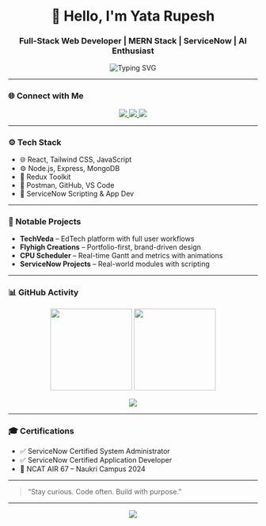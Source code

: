 <h1 align="center">👋 Hello, I'm Yata Rupesh</h1>
<h3 align="center">Full-Stack Web Developer | MERN Stack | ServiceNow | AI Enthusiast</h3>

<p align="center">
  <img src="https://readme-typing-svg.demolab.com?font=Fira+Code&weight=500&size=22&pause=1000&color=118AB2&center=true&vCenter=true&width=480&lines=Bringing+design+and+function+into+life.;Scalable+Full-Stack+Solutions.;Creative%2C+Curious+and+Consistent." alt="Typing SVG" />
</p>

---

### 🌐 Connect with Me

<p align="center">
  <a href="mailto:your.email@example.com">
    <img src="https://img.shields.io/badge/Gmail-EA4335?style=flat-square&logo=gmail&logoColor=white" />
  </a>
  <a href="https://linkedin.com/in/your-link" target="_blank">
    <img src="https://img.shields.io/badge/LinkedIn-0A66C2?style=flat-square&logo=linkedin&logoColor=white" />
  </a>
  <a href="https://your-resume-link.com" target="_blank">
    <img src="https://img.shields.io/badge/Resume-FFE83D?style=flat-square&logo=readthedocs&logoColor=black" />
  </a>
</p>

---

### ⚙️ Tech Stack

- 🌐 React, Tailwind CSS, JavaScript  
- ⚙️ Node.js, Express, MongoDB  
- 🔁 Redux Toolkit  
- 🧪 Postman, GitHub, VS Code  
- 🧠 ServiceNow Scripting & App Dev  

---

### 🚀 Notable Projects

- **TechVeda** – EdTech platform with full user workflows  
- **Flyhigh Creations** – Portfolio-first, brand-driven design  
- **CPU Scheduler** – Real-time Gantt and metrics with animations  
- **ServiceNow Projects** – Real-world modules with scripting  

---

### 📊 GitHub Activity

<p align="center">
  <img src="https://github-readme-stats.vercel.app/api?username=rupeshyata&show_icons=true&theme=default&border_radius=10&hide=stars" height="165px" />
  <img src="https://github-readme-streak-stats.herokuapp.com/?user=rupeshyata&theme=default&border_radius=10" height="165px" />
</p>

<p align="center">
  <img src="https://github-readme-stats.vercel.app/api/top-langs/?username=rupeshyata&layout=compact&theme=default" />
</p>

---

### 🎓 Certifications

- ✅ ServiceNow Certified System Administrator  
- ✅ ServiceNow Certified Application Developer  
- 🥇 NCAT AIR 67 – Naukri Campus 2024  

---

> “Stay curious. Code often. Build with purpose.”

---

<p align="center">
  <img src="https://capsule-render.vercel.app/api?type=waving&color=ffe83d&height=100&section=footer"/>
</p>
